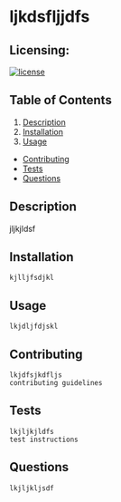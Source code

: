 # ljkdsfljjdfs
## Licensing: 
[![license](https://img.shields.io/badge/license-MIT-orange)](https://shields.io)
## Table of Contents 
1. [Description](#description)
2. [Installation](#installation)
3. [Usage](#usage)
- [Contributing](#contributing)
- [Tests](#tests)
- [Questions](#questions)
## Description   
  jljkjldsf        
## Installation
    kjlljfsdjkl
## Usage
    lkjdljfdjskl
## Contributing
    lkjdfsjkdfljs
    contributing guidelines
## Tests
    lkjljkjldfs
    test instructions
## Questions
    lkjljkljsdf